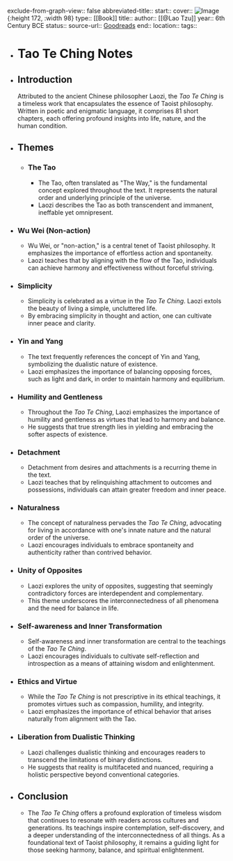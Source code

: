 exclude-from-graph-view:: false
abbreviated-title::
start::
cover:: ![Image](    ){:height 172, :width 98}
type:: [[Book]]
title::
author:: [[@Lao Tzu]] 
year:: 6th Century BCE
status::
source-url:: [Goodreads]( )
end::
location::
tags::

- # Tao Te Ching Notes
- ## Introduction
  Attributed to the ancient Chinese philosopher Laozi, the *Tao Te Ching* is a timeless work that encapsulates the essence of Taoist philosophy. Written in poetic and enigmatic language, it comprises 81 short chapters, each offering profound insights into life, nature, and the human condition.
- ## Themes
	- ### The Tao
		- The Tao, often translated as "The Way," is the fundamental concept explored throughout the text. It represents the natural order and underlying principle of the universe.
		- Laozi describes the Tao as both transcendent and immanent, ineffable yet omnipresent.
- ### Wu Wei (Non-action)
	- Wu Wei, or "non-action," is a central tenet of Taoist philosophy. It emphasizes the importance of effortless action and spontaneity.
	- Laozi teaches that by aligning with the flow of the Tao, individuals can achieve harmony and effectiveness without forceful striving.
- ### Simplicity
	- Simplicity is celebrated as a virtue in the *Tao Te Ching*. Laozi extols the beauty of living a simple, uncluttered life.
	- By embracing simplicity in thought and action, one can cultivate inner peace and clarity.
- ### Yin and Yang
	- The text frequently references the concept of Yin and Yang, symbolizing the dualistic nature of existence.
	- Laozi emphasizes the importance of balancing opposing forces, such as light and dark, in order to maintain harmony and equilibrium.
- ### Humility and Gentleness
	- Throughout the *Tao Te Ching*, Laozi emphasizes the importance of humility and gentleness as virtues that lead to harmony and balance.
	- He suggests that true strength lies in yielding and embracing the softer aspects of existence.
- ### Detachment
	- Detachment from desires and attachments is a recurring theme in the text.
	- Laozi teaches that by relinquishing attachment to outcomes and possessions, individuals can attain greater freedom and inner peace.
- ### Naturalness
	- The concept of naturalness pervades the *Tao Te Ching*, advocating for living in accordance with one's innate nature and the natural order of the universe.
	- Laozi encourages individuals to embrace spontaneity and authenticity rather than contrived behavior.
- ### Unity of Opposites
	- Laozi explores the unity of opposites, suggesting that seemingly contradictory forces are interdependent and complementary.
	- This theme underscores the interconnectedness of all phenomena and the need for balance in life.
- ### Self-awareness and Inner Transformation
	- Self-awareness and inner transformation are central to the teachings of the *Tao Te Ching*.
	- Laozi encourages individuals to cultivate self-reflection and introspection as a means of attaining wisdom and enlightenment.
- ### Ethics and Virtue
	- While the *Tao Te Ching* is not prescriptive in its ethical teachings, it promotes virtues such as compassion, humility, and integrity.
	- Laozi emphasizes the importance of ethical behavior that arises naturally from alignment with the Tao.
- ### Liberation from Dualistic Thinking
	- Laozi challenges dualistic thinking and encourages readers to transcend the limitations of binary distinctions.
	- He suggests that reality is multifaceted and nuanced, requiring a holistic perspective beyond conventional categories.
- ## Conclusion
	- The *Tao Te Ching* offers a profound exploration of timeless wisdom that continues to resonate with readers across cultures and generations. Its teachings inspire contemplation, self-discovery, and a deeper understanding of the interconnectedness of all things. As a foundational text of Taoist philosophy, it remains a guiding light for those seeking harmony, balance, and spiritual enlightenment.
